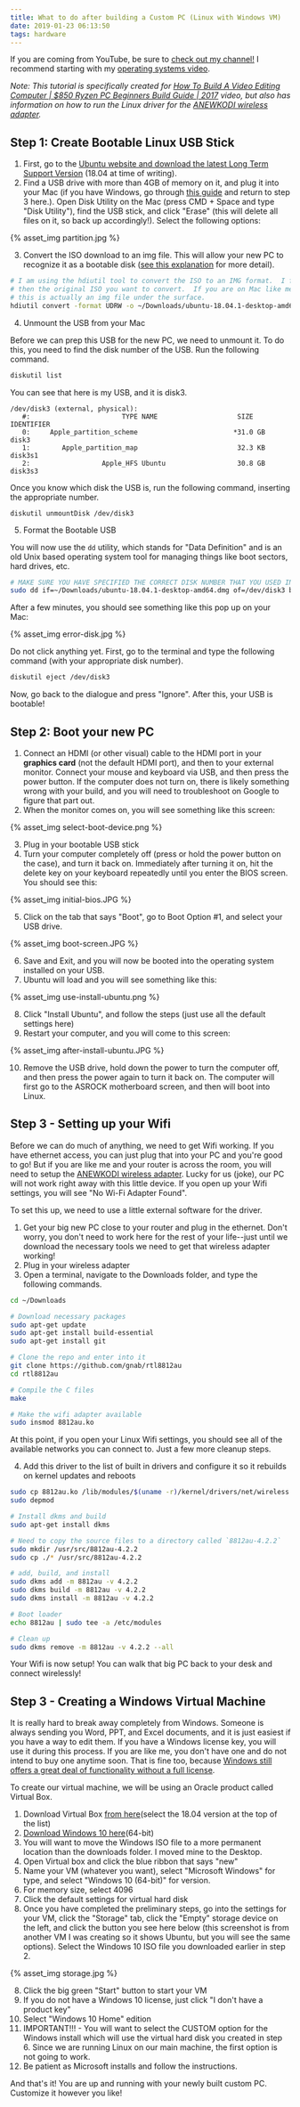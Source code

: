 ```yaml
---
title: What to do after building a Custom PC (Linux with Windows VM)
date: 2019-01-23 06:13:50
tags: hardware
---
```


If you are coming from YouTube, be sure to [check out my channel!](https://www.youtube.com/channel/UCDwIw3MiPJXu5SavbZ3_a2A/videos)  I recommend starting with my [operating systems video](https://www.youtube.com/watch?v=09puF-VKWeI).

_Note: This tutorial is specifically created for [How To Build A Video Editing Computer | $850 Ryzen PC Beginners Build Guide | 2017](https://www.youtube.com/watch?v=7-s04b5zel8&t=3s) video, but also has information on how to run the Linux driver for the [ANEWKODI wireless adapter](https://amzn.to/2Mpn9Kb)._

## Step 1: Create Bootable Linux USB Stick

1. First, go to the [Ubuntu website and download the latest Long Term Support Version](https://www.ubuntu.com/download/desktop) (18.04 at time of writing).  
2. Find a USB drive with more than 4GB of memory on it, and plug it into your Mac (if you have Windows, go through [this guide](https://tutorials.ubuntu.com/tutorial/tutorial-create-a-usb-stick-on-windows) and return to step 3 here.).  Open Disk Utility on the Mac (press CMD + Space and type "Disk Utility"), find the USB stick, and click "Erase" (this will delete all files on it, so back up accordingly!).  Select the following options: 

{% asset_img partition.jpg %}

3. Convert the ISO download to an img file.  This will allow your new PC to recognize it as a bootable disk ([see this explanation](https://superuser.com/a/429233) for more detail).

```bash
# I am using the hdiutil tool to convert the ISO to an IMG format.  I first pass in the name and location # of the file I want to create (here I just kept the same name as the ISO without the extension), and 
# then the original ISO you want to convert.  If you are on Mac like me, this will create a dmg file, but
# this is actually an img file under the surface.
hdiutil convert -format UDRW -o ~/Downloads/ubuntu-18.04.1-desktop-amd64 ~/Downloads/ubuntu-18.04.1-desktop-amd64.iso
```

4. Unmount the USB from your Mac 

Before we can prep this USB for the new PC, we need to unmount it.  To do this, you need to find the disk number of the USB.  Run the following command.

```bash 
diskutil list 
```

You can see that here is my USB, and it is disk3.

```
/dev/disk3 (external, physical):
   #:                       TYPE NAME                    SIZE       IDENTIFIER
   0:     Apple_partition_scheme                        *31.0 GB    disk3
   1:        Apple_partition_map                         32.3 KB    disk3s1
   2:                  Apple_HFS Ubuntu                  30.8 GB    disk3s3
```

Once you know which disk the USB is, run the following command, inserting the appropriate number.

```
diskutil unmountDisk /dev/disk3
```

5. Format the Bootable USB 

You will now use the `dd` utility, which stands for "Data Definition" and is an old Unix based operating system tool for managing things like boot sectors, hard drives, etc.

```bash 
# MAKE SURE YOU HAVE SPECIFIED THE CORRECT DISK NUMBER THAT YOU USED IN STEP 4
sudo dd if=~/Downloads/ubuntu-18.04.1-desktop-amd64.dmg of=/dev/disk3 bs=1m
```

After a few minutes, you should see something like this pop up on your Mac: 

{% asset_img  error-disk.jpg %}

Do not click anything yet.  First, go to the terminal and type the following command (with your appropriate disk number).

```bash 
diskutil eject /dev/disk3 
```

Now, go back to the dialogue and press "Ignore".  After this, your USB is bootable!

## Step 2: Boot your new PC 

1. Connect an HDMI (or other visual) cable to the HDMI port in your **graphics card** (not the default HDMI port), and then to your external monitor.  Connect your mouse and keyboard via USB, and then press the power button.  If the computer does not turn on, there is likely something wrong with your build, and you will need to troubleshoot on Google to figure that part out.
2. When the monitor comes on, you will see something like this screen: 

{% asset_img select-boot-device.png %}

3. Plug in your bootable USB stick
4. Turn your computer completely off (press or hold the power button on the case), and turn it back on.  Immediately after turning it on, hit the delete key on your keyboard repeatedly until you enter the BIOS screen.  You should see this: 

{% asset_img initial-bios.JPG %}

5. Click on the tab that says "Boot", go to Boot Option #1, and select your USB drive.

{% asset_img boot-screen.JPG %}

6. Save and Exit, and you will now be booted into the operating system installed on your USB.
7. Ubuntu will load and you will see something like this: 

{% asset_img use-install-ubuntu.png %}

8. Click "Install Ubuntu", and follow the steps (just use all the default settings here)
9. Restart your computer, and you will come to this screen: 

{% asset_img after-install-ubuntu.JPG %}

10. Remove the USB drive, hold down the power to turn the computer off, and then press the power again to turn it back on.  The computer will first go to the ASROCK motherboard screen, and then will boot into Linux.

## Step 3 - Setting up your Wifi 

Before we can do much of anything, we need to get Wifi working.  If you have ethernet access, you can just plug that into your PC and you're good to go!  But if you are like me and your router is across the room, you will need to setup the [ANEWKODI wireless adapter](https://amzn.to/2Mpn9Kb).  Lucky for us (joke), our PC will not work right away with this little device.  If you open up your Wifi settings, you will see "No Wi-Fi Adapter Found".

To set this up, we need to use a little external software for the driver.

1. Get your big new PC close to your router and plug in the ethernet.  Don't worry, you don't need to work here for the rest of your life--just until we download the necessary tools we need to get that wireless adapter working!
2. Plug in your wireless adapter
3. Open a terminal, navigate to the Downloads folder, and type the following commands.

```bash 
cd ~/Downloads 

# Download necessary packages 
sudo apt-get update
sudo apt-get install build-essential 
sudo apt-get install git

# Clone the repo and enter into it
git clone https://github.com/gnab/rtl8812au
cd rtl8812au

# Compile the C files 
make

# Make the wifi adapter available
sudo insmod 8812au.ko
```

At this point, if you open your Linux Wifi settings, you should see all of the available networks you can connect to.  Just a few more cleanup steps.

4. Add this driver to the list of built in drivers and configure it so it rebuilds on kernel updates and reboots 

```bash 
sudo cp 8812au.ko /lib/modules/$(uname -r)/kernel/drivers/net/wireless
sudo depmod 

# Install dkms and build 
sudo apt-get install dkms

# Need to copy the source files to a directory called `8812au-4.2.2`
sudo mkdir /usr/src/8812au-4.2.2
sudo cp ./* /usr/src/8812au-4.2.2

# add, build, and install 
sudo dkms add -m 8812au -v 4.2.2
sudo dkms build -m 8812au -v 4.2.2
sudo dkms install -m 8812au -v 4.2.2

# Boot loader
echo 8812au | sudo tee -a /etc/modules 

# Clean up 
sudo dkms remove -m 8812au -v 4.2.2 --all 
```

Your Wifi is now setup!  You can walk that big PC back to your desk and connect wirelessly!

## Step 3 - Creating a Windows Virtual Machine

It is really hard to break away completely from Windows.  Someone is always sending you Word, PPT, and Excel documents, and it is just easiest if you have a way to edit them.  If you have a Windows license key, you will use it during this process.  If you are like me, you don't have one and do not intend to buy one anytime soon.  That is fine too, because [Windows still offers a great deal of functionality without a full license](https://www.howtogeek.com/244678/you-dont-need-a-product-key-to-install-and-use-windows-10/).

To create our virtual machine, we will be using an Oracle product called Virtual Box.  

1. Download Virtual Box [from here](https://www.virtualbox.org/wiki/Linux_Downloads)(select the 18.04 version at the top of the list)
2. [Download Windows 10 here](https://www.microsoft.com/en-us/software-download/windows10)(64-bit)
3. You will want to move the Windows ISO file to a more permanent location than the downloads folder.  I moved mine to the Desktop.
3. Open Virtual box and click the blue ribbon that says "new"
4. Name your VM (whatever you want), select "Microsoft Windows" for type, and select "Windows 10 (64-bit)" for version.
5. For memory size, select 4096
6. Click the default settings for virtual hard disk 
7. Once you have completed the preliminary steps, go into the settings for your VM, click the "Storage" tab, click the "Empty" storage device on the left, and click the button you see here below (this screenshot is from another VM I was creating so it shows Ubuntu, but you will see the same options).  Select the Windows 10 ISO file you downloaded earlier in step 2.

{% asset_img storage.jpg %}

8. Click the big green "Start" button to start your VM 
9. If you do not have a Windows 10 license, just click "I don't have a product key"
10. Select "Windows 10 Home" edition 
11. IMPORTANT!!! - You will want to select the CUSTOM option for the Windows install which will use the virtual hard disk you created in step 6.  Since we are running Linux on our main machine, the first option is not going to work.
12. Be patient as Microsoft installs and follow the instructions.

And that's it!  You are up and running with your newly built custom PC.  Customize it however you like!
